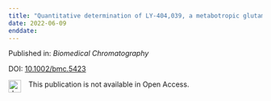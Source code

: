 ```yaml
---
title: "Quantitative determination of LY‐404,039, a metabotropic glutamate 2/3 receptor agonist, in rat plasma using chemical derivatization and HPLC‐MRM/MS"
date: 2022-06-09
enddate:
---
```


Published in: *Biomedical Chromatography*

DOI: [10.1002/bmc.5423](https://doi.org/10.1002/bmc.5423)

<img src="https://upload.wikimedia.org/wikipedia/commons/thumb/0/0e/Closed_Access_logo_transparent.svg/1200px-Closed_Access_logo_transparent.svg.png" alt="drawing" width="25" align="left"/> &nbsp;&nbsp;&nbsp;This publication is not available in Open Access.


